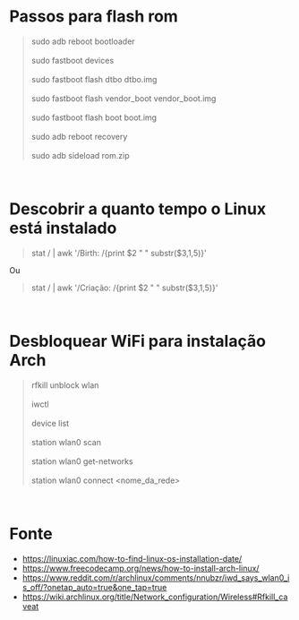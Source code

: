 # Passos para flash rom

> sudo adb reboot bootloader <br><br>
> sudo fastboot devices <br><br>
> sudo fastboot flash dtbo dtbo.img <br><br>
> sudo fastboot flash vendor_boot vendor_boot.img <br><br>
> sudo fastboot flash boot boot.img <br><br>
> sudo adb reboot recovery <br><br>
> sudo adb sideload rom.zip

<br>

# Descobrir a quanto tempo o Linux está instalado


> stat / | awk '/Birth: /{print $2 " " substr($3,1,5)}'

Ou

> stat / | awk '/Criação: /{print $2 " " substr($3,1,5)}'

<br>

# Desbloquear WiFi para instalação Arch

> rfkill unblock wlan <br><br>
> iwctl <br><br>
> device list <br><br>
> station wlan0 scan <br><br>
> station wlan0 get-networks <br><br>
> station wlan0 connect <nome_da_rede>

 <br>

# Fonte

- https://linuxiac.com/how-to-find-linux-os-installation-date/
- https://www.freecodecamp.org/news/how-to-install-arch-linux/
- https://www.reddit.com/r/archlinux/comments/nnubzr/iwd_says_wlan0_is_off/?onetap_auto=true&one_tap=true
- https://wiki.archlinux.org/title/Network_configuration/Wireless#Rfkill_caveat
